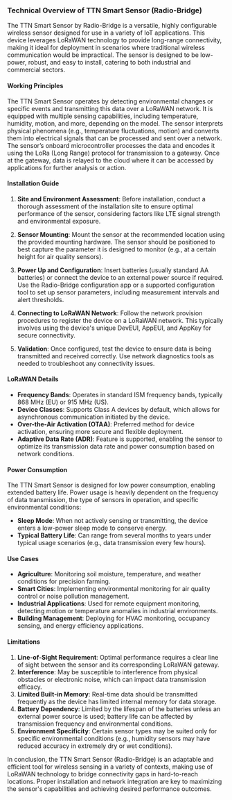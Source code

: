 ### Technical Overview of TTN Smart Sensor (Radio-Bridge)

The TTN Smart Sensor by Radio-Bridge is a versatile, highly configurable wireless sensor designed for use in a variety of IoT applications. This device leverages LoRaWAN technology to provide long-range connectivity, making it ideal for deployment in scenarios where traditional wireless communication would be impractical. The sensor is designed to be low-power, robust, and easy to install, catering to both industrial and commercial sectors.

#### Working Principles

The TTN Smart Sensor operates by detecting environmental changes or specific events and transmitting this data over a LoRaWAN network. It is equipped with multiple sensing capabilities, including temperature, humidity, motion, and more, depending on the model. The sensor interprets physical phenomena (e.g., temperature fluctuations, motion) and converts them into electrical signals that can be processed and sent over a network. The sensor’s onboard microcontroller processes the data and encodes it using the LoRa (Long Range) protocol for transmission to a gateway. Once at the gateway, data is relayed to the cloud where it can be accessed by applications for further analysis or action.

#### Installation Guide

1. **Site and Environment Assessment**: Before installation, conduct a thorough assessment of the installation site to ensure optimal performance of the sensor, considering factors like LTE signal strength and environmental exposure.

2. **Sensor Mounting**: Mount the sensor at the recommended location using the provided mounting hardware. The sensor should be positioned to best capture the parameter it is designed to monitor (e.g., at a certain height for air quality sensors).

3. **Power Up and Configuration**: Insert batteries (usually standard AA batteries) or connect the device to an external power source if required. Use the Radio-Bridge configuration app or a supported configuration tool to set up sensor parameters, including measurement intervals and alert thresholds.

4. **Connecting to LoRaWAN Network**: Follow the network provision procedures to register the device on a LoRaWAN network. This typically involves using the device's unique DevEUI, AppEUI, and AppKey for secure connectivity.

5. **Validation**: Once configured, test the device to ensure data is being transmitted and received correctly. Use network diagnostics tools as needed to troubleshoot any connectivity issues.

#### LoRaWAN Details

- **Frequency Bands**: Operates in standard ISM frequency bands, typically 868 MHz (EU) or 915 MHz (US).
- **Device Classes**: Supports Class A devices by default, which allows for asynchronous communication initiated by the device.
- **Over-the-Air Activation (OTAA)**: Preferred method for device activation, ensuring more secure and flexible deployment.
- **Adaptive Data Rate (ADR)**: Feature is supported, enabling the sensor to optimize its transmission data rate and power consumption based on network conditions.

#### Power Consumption

The TTN Smart Sensor is designed for low power consumption, enabling extended battery life. Power usage is heavily dependent on the frequency of data transmission, the type of sensors in operation, and specific environmental conditions:

- **Sleep Mode**: When not actively sensing or transmitting, the device enters a low-power sleep mode to conserve energy.
- **Typical Battery Life**: Can range from several months to years under typical usage scenarios (e.g., data transmission every few hours).

#### Use Cases

- **Agriculture**: Monitoring soil moisture, temperature, and weather conditions for precision farming.
- **Smart Cities**: Implementing environmental monitoring for air quality control or noise pollution management.
- **Industrial Applications**: Used for remote equipment monitoring, detecting motion or temperature anomalies in industrial environments.
- **Building Management**: Deploying for HVAC monitoring, occupancy sensing, and energy efficiency applications.

#### Limitations

1. **Line-of-Sight Requirement**: Optimal performance requires a clear line of sight between the sensor and its corresponding LoRaWAN gateway.
2. **Interference**: May be susceptible to interference from physical obstacles or electronic noise, which can impact data transmission efficacy.
3. **Limited Built-in Memory**: Real-time data should be transmitted frequently as the device has limited internal memory for data storage.
4. **Battery Dependency**: Limited by the lifespan of the batteries unless an external power source is used; battery life can be affected by transmission frequency and environmental conditions.
5. **Environment Specificity**: Certain sensor types may be suited only for specific environmental conditions (e.g., humidity sensors may have reduced accuracy in extremely dry or wet conditions).

In conclusion, the TTN Smart Sensor (Radio-Bridge) is an adaptable and efficient tool for wireless sensing in a variety of contexts, making use of LoRaWAN technology to bridge connectivity gaps in hard-to-reach locations. Proper installation and network integration are key to maximizing the sensor's capabilities and achieving desired performance outcomes.